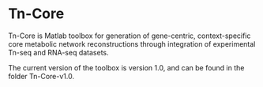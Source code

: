 # Tn-Core

Tn-Core is Matlab toolbox for generation of gene-centric, context-specific core metabolic network reconstructions through integration of experimental Tn-seq and RNA-seq datasets.

The current version of the toolbox is version 1.0, and can be found in the folder Tn-Core-v1.0.
